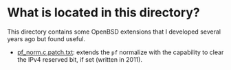 # What is located in this directory?

This directory contains some OpenBSD extensions that I developed several years ago but found useful.

- [pf_norm.c.patch.txt](https://github.com/cdpxe/OpenBSDhacks/blob/master/patches/pf_norm.c.patch.txt): extends the `pf` normalize with the capability to clear the IPv4 reserved bit, if set (written in 2011).


